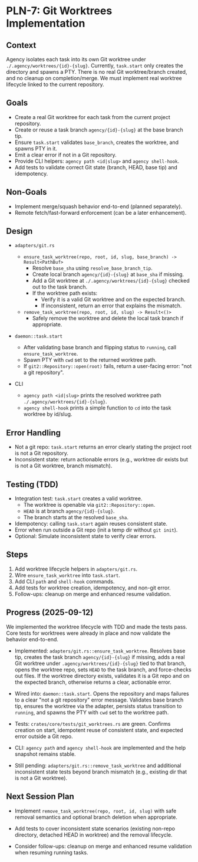# PLN-7: Git Worktrees Implementation

## Context

Agency isolates each task into its own Git worktree under `./.agency/worktrees/{id}-{slug}`.
Currently, `task.start` only creates the directory and spawns a PTY.
There is no real Git worktree/branch created, and no cleanup on completion/merge.
We must implement real worktree lifecycle linked to the current repository.

## Goals

- Create a real Git worktree for each task from the current project repository.
- Create or reuse a task branch `agency/{id}-{slug}` at the base branch tip.
- Ensure `task.start` validates `base_branch`, creates the worktree, and spawns PTY in it.
- Emit a clear error if not in a Git repository.
- Provide CLI helpers: `agency path <id|slug>` and `agency shell-hook`.
- Add tests to validate correct Git state (branch, HEAD, base tip) and idempotency.

## Non-Goals

- Implement merge/squash behavior end-to-end (planned separately).
- Remote fetch/fast-forward enforcement (can be a later enhancement).

## Design

- `adapters/git.rs`
  - `ensure_task_worktree(repo, root, id, slug, base_branch) -> Result<PathBuf>`
    - Resolve `base_sha` using `resolve_base_branch_tip`.
    - Create local branch `agency/{id}-{slug}` at `base_sha` if missing.
    - Add a Git worktree at `./.agency/worktrees/{id}-{slug}` checked out to the task branch.
    - If the worktree path exists:
      - Verify it is a valid Git worktree and on the expected branch.
      - If inconsistent, return an error that explains the mismatch.
  - `remove_task_worktree(repo, root, id, slug) -> Result<()>`
    - Safely remove the worktree and delete the local task branch if appropriate.

- `daemon::task.start`
  - After validating base branch and flipping status to `running`, call `ensure_task_worktree`.
  - Spawn PTY with `cwd` set to the returned worktree path.
  - If `git2::Repository::open(root)` fails, return a user-facing error: "not a git repository".

- CLI
  - `agency path <id|slug>` prints the resolved worktree path `./.agency/worktrees/{id}-{slug}`.
  - `agency shell-hook` prints a simple function to `cd` into the task worktree by id/slug.

## Error Handling

- Not a git repo: `task.start` returns an error clearly stating the project root is not a Git repository.
- Inconsistent state: return actionable errors (e.g., worktree dir exists but is not a Git worktree, branch mismatch).

## Testing (TDD)

- Integration test: `task.start` creates a valid worktree.
  - The worktree is openable via `git2::Repository::open`.
  - `HEAD` is at branch `agency/{id}-{slug}`.
  - The branch starts at the resolved `base_sha`.
- Idempotency: calling `task.start` again reuses consistent state.
- Error when run outside a Git repo (init a temp dir without `git init`).
- Optional: Simulate inconsistent state to verify clear errors.

## Steps

1. Add worktree lifecycle helpers in `adapters/git.rs`.
2. Wire `ensure_task_worktree` into `task.start`.
3. Add CLI `path` and `shell-hook` commands.
4. Add tests for worktree creation, idempotency, and non-git error.
5. Follow-ups: cleanup on merge and enhanced resume validation.

## Progress (2025-09-12)

We implemented the worktree lifecycle with TDD and made the tests pass.
Core tests for worktrees were already in place and now validate the behavior end-to-end.

- Implemented: `adapters/git.rs::ensure_task_worktree`.
  Resolves base tip, creates the task branch `agency/{id}-{slug}` if missing, adds a real Git worktree under `.agency/worktrees/{id}-{slug}` tied to that branch, opens the worktree repo, sets `HEAD` to the task branch, and force-checks out files.
  If the worktree directory exists, validates it is a Git repo and on the expected branch, otherwise returns a clear, actionable error.

- Wired into: `daemon::task.start`.
  Opens the repository and maps failures to a clear "not a git repository" error message.
  Validates base branch tip, ensures the worktree via the adapter, persists status transition to `running`, and spawns the PTY with `cwd` set to the worktree path.

- Tests: `crates/core/tests/git_worktrees.rs` are green.
  Confirms creation on start, idempotent reuse of consistent state, and expected error outside a Git repo.

- CLI: `agency path` and `agency shell-hook` are implemented and the help snapshot remains stable.

- Still pending: `adapters/git.rs::remove_task_worktree` and additional inconsistent state tests beyond branch mismatch (e.g., existing dir that is not a Git worktree).

## Next Session Plan

- Implement `remove_task_worktree(repo, root, id, slug)` with safe removal semantics and optional branch deletion when appropriate.

- Add tests to cover inconsistent state scenarios (existing non-repo directory, detached HEAD in worktree) and the removal lifecycle.

- Consider follow-ups: cleanup on merge and enhanced resume validation when resuming running tasks.
